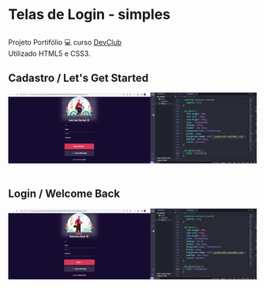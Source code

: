<h1> Telas de Login - simples </h1>
<h2></h2>Projeto Portifólio 💻 curso <a href="https://rodolfomori.com.br/devclub/">DevClub</a> <br>
Utilizado HTML5 e CSS3. <br>
<h2>Cadastro / Let's Get Started</h2>
<img src="https://raw.githubusercontent.com/ahkrolina/TELALOGIN/601123cfe9dd960cab9ce57d8c1706a3dbfdf6cd/imagens/login.png"><br> <br>
<h2>Login / Welcome Back</h2>
<img src="https://raw.githubusercontent.com/ahkrolina/TELALOGIN/601123cfe9dd960cab9ce57d8c1706a3dbfdf6cd/imagens/welcome.png">

